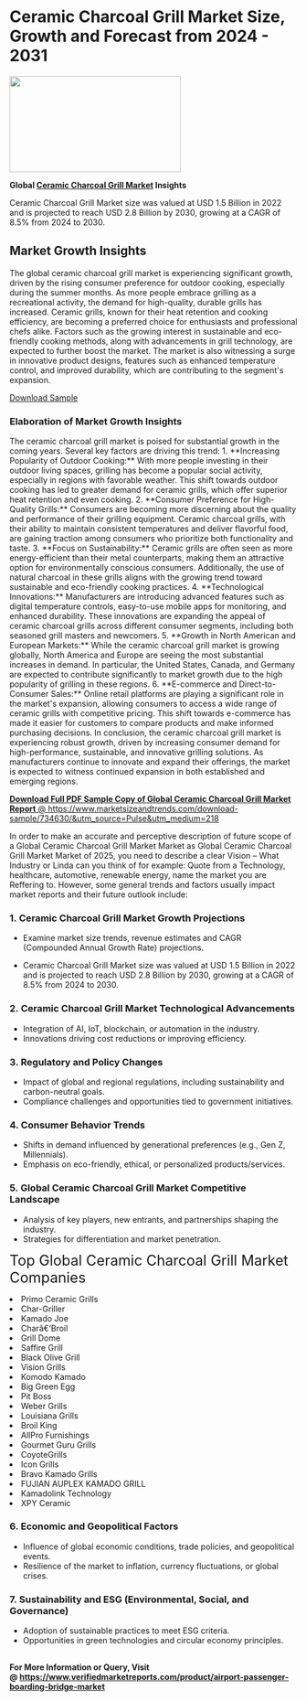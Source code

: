 <H1>Ceramic Charcoal Grill Market Size, Growth and Forecast from 2024 - 2031</H1><img class="aligncenter size-medium wp-image-584254" src="https://thirdeyenews.in/wp-content/uploads/2024/09/Global-Market-Research-300x168.jpeg" alt="" width="300" height="168" /><p><strong>Global&nbsp;<a href="https://www.marketsizeandtrends.com/download-sample/734630/&amp;utm_source=Pulse&amp;utm_medium=218">Ceramic Charcoal Grill Market</a> Insights</strong></p><p>Ceramic Charcoal Grill Market size was valued at USD 1.5 Billion in 2022 and is projected to reach USD 2.8 Billion by 2030, growing at a CAGR of 8.5% from 2024 to 2030.</p><p><h2>Market Growth Insights</h2> The global ceramic charcoal grill market is experiencing significant growth, driven by the rising consumer preference for outdoor cooking, especially during the summer months. As more people embrace grilling as a recreational activity, the demand for high-quality, durable grills has increased. Ceramic grills, known for their heat retention and cooking efficiency, are becoming a preferred choice for enthusiasts and professional chefs alike. Factors such as the growing interest in sustainable and eco-friendly cooking methods, along with advancements in grill technology, are expected to further boost the market. The market is also witnessing a surge in innovative product designs, features such as enhanced temperature control, and improved durability, which are contributing to the segment's expansion. <p><a href="#">Download Sample</a></p> <h3>Elaboration of Market Growth Insights</h3> The ceramic charcoal grill market is poised for substantial growth in the coming years. Several key factors are driving this trend: 1. **Increasing Popularity of Outdoor Cooking:** With more people investing in their outdoor living spaces, grilling has become a popular social activity, especially in regions with favorable weather. This shift towards outdoor cooking has led to greater demand for ceramic grills, which offer superior heat retention and even cooking. 2. **Consumer Preference for High-Quality Grills:** Consumers are becoming more discerning about the quality and performance of their grilling equipment. Ceramic charcoal grills, with their ability to maintain consistent temperatures and deliver flavorful food, are gaining traction among consumers who prioritize both functionality and taste. 3. **Focus on Sustainability:** Ceramic grills are often seen as more energy-efficient than their metal counterparts, making them an attractive option for environmentally conscious consumers. Additionally, the use of natural charcoal in these grills aligns with the growing trend toward sustainable and eco-friendly cooking practices. 4. **Technological Innovations:** Manufacturers are introducing advanced features such as digital temperature controls, easy-to-use mobile apps for monitoring, and enhanced durability. These innovations are expanding the appeal of ceramic charcoal grills across different consumer segments, including both seasoned grill masters and newcomers. 5. **Growth in North American and European Markets:** While the ceramic charcoal grill market is growing globally, North America and Europe are seeing the most substantial increases in demand. In particular, the United States, Canada, and Germany are expected to contribute significantly to market growth due to the high popularity of grilling in these regions. 6. **E-commerce and Direct-to-Consumer Sales:** Online retail platforms are playing a significant role in the market's expansion, allowing consumers to access a wide range of ceramic grills with competitive pricing. This shift towards e-commerce has made it easier for customers to compare products and make informed purchasing decisions. In conclusion, the ceramic charcoal grill market is experiencing robust growth, driven by increasing consumer demand for high-performance, sustainable, and innovative grilling solutions. As manufacturers continue to innovate and expand their offerings, the market is expected to witness continued expansion in both established and emerging regions. <p><a href="#"></p><p><span class=""><strong>Download Full PDF Sample Copy of Global Ceramic Charcoal Grill Market Report</strong> @ <a href="https://www.marketsizeandtrends.com/download-sample/734630/&amp;utm_source=Pulse&amp;utm_medium=218" target="_blank">https://www.marketsizeandtrends.com/download-sample/734630/&amp;utm_source=Pulse&amp;utm_medium=218</a></span></p><p>In order to make an accurate and perceptive description of future scope of a Global&nbsp;Ceramic Charcoal Grill Market Market as Global&nbsp;Ceramic Charcoal Grill Market Market of 2025, you need to describe a clear Vision &ndash; What Industry or Linda can you think of for example: Quote from a Technology, healthcare, automotive, renewable energy, name the market you are Reffering to. However, some general trends and factors usually impact market reports and their future outlook include:</p><h3>1.&nbsp;<strong>Ceramic Charcoal Grill Market Growth Projections</strong></h3><ul><li>Examine market size trends, revenue estimates and CAGR (Compounded Annual Growth Rate) projections.</li><li><p>Ceramic Charcoal Grill Market size was valued at USD 1.5 Billion in 2022 and is projected to reach USD 2.8 Billion by 2030, growing at a CAGR of 8.5% from 2024 to 2030.</p></li></ul><h3>2.&nbsp;<strong>Ceramic Charcoal Grill Market Technological Advancements</strong></h3><ul><li>Integration of AI, IoT, blockchain, or automation in the industry.</li><li>Innovations driving cost reductions or improving efficiency.</li></ul><h3>3.&nbsp;<strong>Regulatory and Policy Changes</strong></h3><ul><li>Impact of global and regional regulations, including sustainability and carbon-neutral goals.</li><li>Compliance challenges and opportunities tied to government initiatives.</li></ul><h3>4.&nbsp;<strong>Consumer Behavior Trends</strong></h3><ul><li>Shifts in demand influenced by generational preferences (e.g., Gen Z, Millennials).</li><li>Emphasis on eco-friendly, ethical, or personalized products/services.</li></ul><h3>5.&nbsp;<strong>Global Ceramic Charcoal Grill Market Competitive Landscape</strong></h3><ul><li>Analysis of key players, new entrants, and partnerships shaping the industry.</li><li>Strategies for differentiation and market penetration.</li></ul><p data-pm-slice="1 1 []"><span style="color: inherit; font-family: inherit; font-size: 25px;">Top Global Ceramic Charcoal Grill Market Companies</span></p><div class="" data-test-id=""><p><li>Primo Ceramic Grills</li><li> Char-Griller</li><li> Kamado Joe</li><li> Charâ€‘Broil</li><li> Grill Dome</li><li> Saffire Grill</li><li> Black Olive Grill</li><li> Vision Grills</li><li> Komodo Kamado</li><li> Big Green Egg</li><li> Pit Boss</li><li> Weber Grills</li><li> Louisiana Grills</li><li> Broil King</li><li> AllPro Furnishings</li><li> Gourmet Guru Grills</li><li> CoyoteGrills</li><li> Icon Grills</li><li> Bravo Kamado Grills</li><li> FUJIAN AUPLEX KAMADO GRILL</li><li> Kamadolink Technology</li><li> XPY Ceramic</li></p></div><h3>6.&nbsp;<strong>Economic and Geopolitical Factors</strong></h3><ul><li>Influence of global economic conditions, trade policies, and geopolitical events.</li><li>Resilience of the market to inflation, currency fluctuations, or global crises.</li></ul><h3>7.&nbsp;<strong>Sustainability and ESG (Environmental, Social, and Governance)</strong></h3><ul><li>Adoption of sustainable practices to meet ESG criteria.</li><li>Opportunities in green technologies and circular economy principles.</li></ul><h2><strong style="font-size: 14px;">For More Information or Query, Visit @&nbsp;</strong><a style="background-color: #ffffff; font-size: 14px;" href="https://www.marketsizeandtrends.com/report/ceramic-charcoal-grill-market/" target="_blank">https://www.verifiedmarketreports.com/product/airport-passenger-boarding-bridge-market</a></h2>
